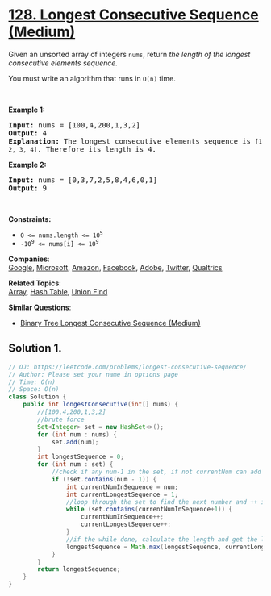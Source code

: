 # [128. Longest Consecutive Sequence (Medium)](https://leetcode.com/problems/longest-consecutive-sequence/)

<p>Given an unsorted array of integers <code>nums</code>, return <em>the length of the longest consecutive elements sequence.</em></p>

<p>You must write an algorithm that runs in&nbsp;<code>O(n)</code>&nbsp;time.</p>

<p>&nbsp;</p>
<p><strong>Example 1:</strong></p>

<pre><strong>Input:</strong> nums = [100,4,200,1,3,2]
<strong>Output:</strong> 4
<strong>Explanation:</strong> The longest consecutive elements sequence is <code>[1, 2, 3, 4]</code>. Therefore its length is 4.
</pre>

<p><strong>Example 2:</strong></p>

<pre><strong>Input:</strong> nums = [0,3,7,2,5,8,4,6,0,1]
<strong>Output:</strong> 9
</pre>

<p>&nbsp;</p>
<p><strong>Constraints:</strong></p>

<ul>
	<li><code>0 &lt;= nums.length &lt;= 10<sup>5</sup></code></li>
	<li><code>-10<sup>9</sup> &lt;= nums[i] &lt;= 10<sup>9</sup></code></li>
</ul>

**Companies**:  
[Google](https://leetcode.com/company/google), [Microsoft](https://leetcode.com/company/microsoft), [Amazon](https://leetcode.com/company/amazon), [Facebook](https://leetcode.com/company/facebook), [Adobe](https://leetcode.com/company/adobe), [Twitter](https://leetcode.com/company/twitter), [Qualtrics](https://leetcode.com/company/qualtrics)

**Related Topics**:  
[Array](https://leetcode.com/tag/array/), [Hash Table](https://leetcode.com/tag/hash-table/), [Union Find](https://leetcode.com/tag/union-find/)

**Similar Questions**:

- [Binary Tree Longest Consecutive Sequence (Medium)](https://leetcode.com/problems/binary-tree-longest-consecutive-sequence/)

## Solution 1.

```java
// OJ: https://leetcode.com/problems/longest-consecutive-sequence/
// Author: Please set your name in options page
// Time: O(n)
// Space: O(n)
class Solution {
    public int longestConsecutive(int[] nums) {
        //[100,4,200,1,3,2]
        //brute force
        Set<Integer> set = new HashSet<>();
        for (int num : nums) {
            set.add(num);
        }
        int longestSequence = 0;
        for (int num : set) {
            //check if any num-1 in the set, if not currentNum can add to sequence start from num
            if (!set.contains(num - 1)) {
                int currentNumInSequence = num;
                int currentLongestSequence = 1;
                //loop through the set to find the next number and ++ if found, else calculate current longestSequence
                while (set.contains(currentNumInSequence+1)) {
                    currentNumInSequence++;
                    currentLongestSequence++;
                }
                //if the while done, calculate the length and get the longest
                longestSequence = Math.max(longestSequence, currentLongestSequence);
            }
        }
        return longestSequence;
    }
}

```
